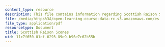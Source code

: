 ```yaml
---
content_type: resource
description: This file contains information regarding Scottish Raison Scones.
file: /media/https%3A/open-learning-course-data-rc.s3.amazonaws.com/es-287-kitchen-chemistry-spring-2009/11c7f65001cf029389e9b96e7c62b55b_MITES_287S09_read06.pdf
file_type: application/pdf
resourcetype: Document
title: Scottish Raison Scones
uid: 11c7f650-01cf-0293-89e9-b96e7c62b55b
---
```

